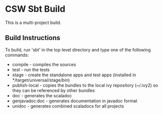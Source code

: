 CSW Sbt Build
=============

This is a multi-project build.

Build Instructions
------------------

To build, run 'sbt' in the top level directory and type one of the following commands:

* compile - compiles the sources
* test - run the tests
* stage - create the standalone apps and test apps (installed in */target/universal/stage/bin)
* publish-local - copies the bundles to the local ivy repository (~/.ivy2) so they can be referenced by other bundles
* doc - generates the scaladoc
* genjavadoc:doc - generates documentation in javadoc format
* unidoc - generates combined scaladocs for all projects